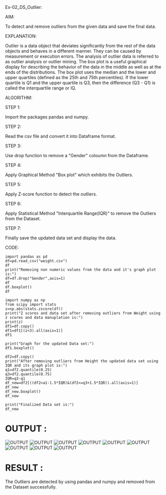 Ex-02_DS_Outlier:


AIM:

To detect and remove outliers from the given data and save the final data.

EXPLANATION:

Outlier is a data object that deviates significantly from the rest of the data objects and behaves in a different manner. They can be caused by measurement or execution errors. The analysis of outlier data is referred to as outlier analysis or outlier mining. The box plot is a useful graphical display for describing the behavior of the data in the middle as well as at the ends of the distributions. The box plot uses the median and the lower and upper quartiles (defined as the 25th and 75th percentiles). If the lower quartile is Q1 and the upper quartile is Q3, then the difference (Q3 - Q1) is called the interquartile range or IQ.

ALGORITHM:

STEP 1:

Import the packages pandas and numpy.

STEP 2:

Read the csv file and convert it into Dataframe format.

STEP 3:

Use drop function to remove a "Gender" coloumn from the Dataframe.

STEP 4:

Apply Graphical Method "Box plot" which exhibits the Outliers.

STEP 5:

Apply Z-score function to detect the outliers.

STEP 6:

Apply Statistical Method "Interquartile Range(IQR)" to remove the Outliers from the Dataset.

STEP 7:

Finally save the updated data set and display the data.

CODE:

```
import pandas as pd
df=pd.read_csv("weight.csv")
df
print("Removing non numeric values from the data and it's graph plot is:")
df=df.drop("Gender",axis=1)
df
df.boxplot()
df

import numpy as np
from scipy import stats
z=np.abs(stats.zscore(df))
print("Z scores and data set after removing outliers from Weight using z scores and data manuplation is:")
print(z)
df1=df.copy()
df1=df1[(z<3).all(axis=1)]
df1

print("Graph for the updated Data set:")
df1.boxplot()

df2=df.copy()
print("After removing outliers from Height the updated data set using IQR and its graph plot is:")
q1=df2.quantile(0.25)
q3=df2.quantile(0.75)
IQR=q3-q1
df_new=df2[((df2>a1-1.5*IQR)&(df2<=q3+1.5*IQR)).all(axis=1)]
df_new
df_new.boxplot()
df_new

print("Finalized Data set is:")
df_new
```

# OUTPUT :  

![OUTPUT](/IMAGE/I.png)
![OUTPUT](/IMAGE/I1.png)
![OUTPUT](/IMAGE/I2.png)
![OUTPUT](/IMAGE/I3.png)
![OUTPUT](/IMAGE/I4.png)
![OUTPUT](/IMAGE/I5.png)
![OUTPUT](/IMAGE/I6.png)
![OUTPUT](/IMAGE/I7.png)
![OUTPUT](/IMAGE/I9.png)

#  RESULT :
The Outliers are detected by using pandas and numpy and removed from the Dataset successfully.
